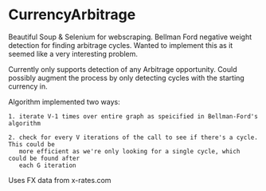 # CurrencyArbitrage
Beautiful Soup &amp; Selenium for webscraping. Bellman Ford negative weight detection for finding arbitrage cycles. Wanted to implement this as it seemed like a very interesting problem.

Currently only supports detection of any Arbitrage opportunity. Could possibly augment the process by only detecting cycles with the starting currency in.

Algorithm implemented two ways:

	1. iterate V-1 times over entire graph as speicified in Bellman-Ford's algorithm

	2. check for every V iterations of the call to see if there's a cycle. This could be 
	   more efficient as we're only looking for a single cycle, which could be found after
	   each G iteration

Uses FX data from x-rates.com

